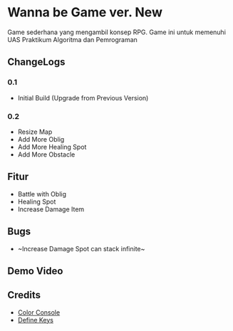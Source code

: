 # Wanna be Game ver. New
Game sederhana yang mengambil konsep RPG.
Game ini untuk memenuhi UAS Praktikum Algoritma dan Pemrograman

## ChangeLogs

### 0.1
* Initial Build (Upgrade from Previous Version)

### 0.2
* Resize Map
* Add More Oblig
* Add More Healing Spot
* Add More Obstacle

## Fitur
* Battle with Oblig
* Healing Spot
* Increase Damage Item

## Bugs
* ~Increase Damage Spot can stack infinite~

## Demo Video

## Credits
* [Color Console](https://github.com/imfl/color-console)
* [Define Keys](https://upload.wikimedia.org/wikipedia/commons/3/34/Ps2_de_keyboard_scancode_set_1.svg)
